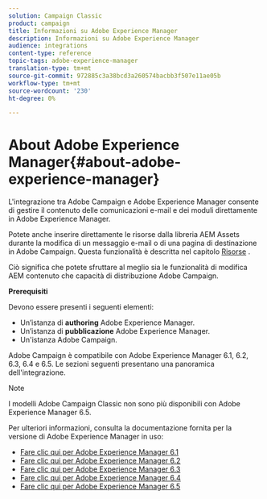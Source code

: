 ```yaml
---
solution: Campaign Classic
product: campaign
title: Informazioni su Adobe Experience Manager
description: Informazioni su Adobe Experience Manager
audience: integrations
content-type: reference
topic-tags: adobe-experience-manager
translation-type: tm+mt
source-git-commit: 972885c3a38bcd3a260574bacbb3f507e11ae05b
workflow-type: tm+mt
source-wordcount: '230'
ht-degree: 0%

---
```



# About Adobe Experience Manager{#about-adobe-experience-manager}

L&#39;integrazione tra  Adobe Campaign e Adobe Experience Manager consente di gestire il contenuto delle comunicazioni e-mail e dei moduli direttamente in Adobe Experience Manager.

Potete anche inserire direttamente le risorse dalla libreria  AEM Assets durante la modifica di un messaggio e-mail o di una pagina di destinazione in  Adobe Campaign. Questa funzionalità è descritta nel capitolo [Risorse](../../integrations/using/sharing-assets-with-adobe-experience-cloud.md) .

Ciò significa che potete sfruttare al meglio sia le funzionalità di modifica AEM contenuto che  capacità di distribuzione Adobe Campaign.

**Prerequisiti**

Devono essere presenti i seguenti elementi:

* Un’istanza di **authoring** Adobe Experience Manager.
* Un’istanza di **pubblicazione** Adobe Experience Manager.
* Un&#39;istanza  Adobe Campaign.

 Adobe Campaign è compatibile con Adobe Experience Manager 6.1, 6.2, 6.3, 6.4 e 6.5. Le sezioni seguenti presentano una panoramica dell&#39;integrazione.

>[!NOTE]
>
>I modelli Adobe Campaign Classic non sono più disponibili con Adobe Experience Manager 6.5.

Per ulteriori informazioni, consulta la documentazione fornita per la versione di Adobe Experience Manager in uso:

* [Fare clic qui per Adobe Experience Manager 6.1](https://docs.adobe.com/docs/en/aem/6-1/administer/integration/marketing-cloud/campaign/campaignonpremise.html)
* [Fare clic qui per Adobe Experience Manager 6.2](https://docs.adobe.com/docs/en/aem/6-2/administer/integration/marketing-cloud/campaign/campaignonpremise.html)
* [Fare clic qui per Adobe Experience Manager 6.3](https://helpx.adobe.com/experience-manager/6-3/sites/administering/using/campaignonpremise.html)
* [Fare clic qui per Adobe Experience Manager 6.4](https://helpx.adobe.com/experience-manager/6-4/sites/administering/using/campaignonpremise.html)
* [Fare clic qui per Adobe Experience Manager 6.5](https://helpx.adobe.com/experience-manager/6-5/sites/administering/using/campaignonpremise.html)
